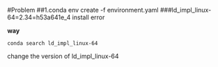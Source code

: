 #Problem
##1.conda env create -f environment.yaml
###ld_impl_linux-64=2.34=h53a641e_4 install error

**way**

``conda search ld_impl_linux-64`` 

change the version of ld_impl_linux-64

